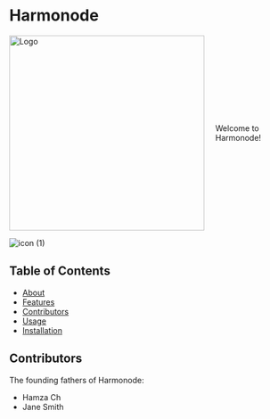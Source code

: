 # Harmonode



<div style="display: flex; align-items: center; justify-content: center; flex-direction:row">
  <img src="https://github.com/kfiddle/nodeGigDb/assets/68034977/b4944a49-d388-411c-9062-4f4ab94ffb1f.png" alt="Logo" width="350">
  <div style="margin-left: 20px;">Welcome to Harmonode!</div>
</div>


![icon (1)](https://github.com/kfiddle/nodeGigDb/assets/68034977/c4bbe000-1891-41b6-8962-899bb0db5924)


## Table of Contents

- [About](#about)
- [Features](#features)
- [Contributors](#contributors)
- [Usage](#usage)
- [Installation](#installation)

<a name="contributors"></a>
## Contributors

The founding fathers of Harmonode:

- Hamza Ch
- Jane Smith

<!-- Rest of the content -->
